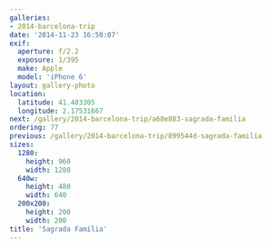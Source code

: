 ```yaml
---
galleries:
- 2014-barcelona-trip
date: '2014-11-23 16:50:07'
exif:
  aperture: f/2.2
  exposure: 1/395
  make: Apple
  model: 'iPhone 6'
layout: gallery-photo
location:
  latitude: 41.403305
  longitude: 2.17531667
next: /gallery/2014-barcelona-trip/a68e883-sagrada-familia
ordering: 77
previous: /gallery/2014-barcelona-trip/899544d-sagrada-familia
sizes:
  1280:
    height: 960
    width: 1280
  640w:
    height: 480
    width: 640
  200x200:
    height: 200
    width: 200
title: 'Sagrada Família'
---
```

